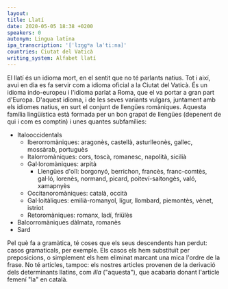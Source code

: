 ```yaml
---
layout:
title: Llatí
date: 2020-05-05 18:38 +0200
speakers: 0
autonym: Lingua latīna
ipa_transcription: '[ˈlɪŋɡʷa laˈtiːna]'
countries: Ciutat del Vaticà
writing_system: Alfabet llatí
---
```


El llatí és un idioma mort, en el sentit que no té parlants natius. Tot i així, avui en dia es fa servir com a idioma oficial a la Ciutat del Vaticà. És un idioma indo-europeu i l'idioma parlat a Roma, que el va portar a gran part d'Europa. D'aquest idioma, i de les seves variants vulgars, juntament amb els idiomes natius, en surt el conjunt de llengües romàniques. Aquesta família lingüística està formada per un bon grapat de llengües (depenent de qui i com es comptin) i unes quantes subfamílies:

- Italooccidentals
  - Iberorromàniques: aragonès, castellà, asturlleonès, gallec, mossàrab, portuguès
  - Italorromàniques: cors, toscà, romanesc, napolità, sicilià
  - Gal·loromàniques: arpità
    - Llengües d'oïl: borgonyó, berrichon, francès, franc-comtès, gal·ló, lorenès, normand, picard, poiteví-saitongès, való, xamapnyès
  - Occitanoromàniques: català, occità
  - Gal·loitàliques: emilià-romanyol, lígur, llombard, piemontès, vènet, istriot
  - Retoromàniques: romanx, ladí, friülès
- Balcorromàniques dàlmata, romanès
- Sard

Pel què fa a gramàtica, té coses que els seus descendents han perdut: casos gramaticals, per exemple. Els casos els hem substituït per preposicions, o simplement els hem eliminat marcant una mica l'ordre de la frase. No té articles, tampoc: els nostres articles provenen de la derivació dels determinants llatins, com *illa* ("aquesta"), que acabaria donant l'article femení "la" en català.
